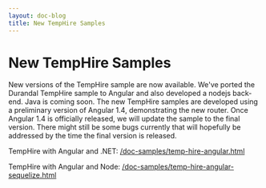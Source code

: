 ```yaml
---
layout: doc-blog
title: New TempHire Samples
---
```

# New TempHire Samples

New versions of the TempHire sample are now available. We've ported the Durandal TempHire sample to Angular and also developed a nodejs back-end. Java is coming soon. The new TempHire samples are developed using a preliminary version of Angular 1.4, demonstrating the new router. Once Angular 1.4 is officially released, we will update the sample to the final version. There might still be some bugs currently that will hopefully be addressed by the time the final version is released. 

TempHire with Angular and .NET: [/doc-samples/temp-hire-angular.html](http://breeze.github.io/doc-samples/temp-hire-angular.html "TempHire with Angular and .NET")

TempHire with Angular and Node: [/doc-samples/temp-hire-angular-sequelize.html](http://breeze.github.io/doc-samples/temp-hire-angular-sequelize.html "TempHire with Angular and Node")
